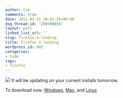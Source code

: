 ```yaml
---
author: tim
comments: true
date: 2011-03-21 20:01:55+00:00
dsq_thread_id: '259760654'
layout: post
linked_list_url: ''
slug: firefox-4-landing
title: Firefox 4 landing
wordpress_id: 885
categories:
- Code
tags:
- firefox
---
```


![](http://content.screencast.com/users/broderboy/folders/Jing/media/f18ea796-51be-45a3-b4f7-58a8b1104c99/2011-03-21_1559.png) It will be updating on your current installs tomorrow. 

To download now:
[Windows](http://fileforum.betanews.com/detail/Mozilla-Firefox-v4-for-Windows/1032985422/16), [Mac](http://fileforum.betanews.com/detail/Mozilla-Firefox-v4-for-Mac-OS-X/1032985422/17), and
[Linux](http://fileforum.betanews.com/detail/Mozilla-Firefox-v4-for-Linux/1032985422/18)